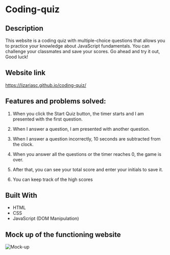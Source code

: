 # Coding-quiz

## Description

This website is a coding quiz with multiple-choice questions that allows you to practice your knowledge about JavaScript fundamentals. You can challenge your classmates and save your scores.
Go ahead and try it out, Good luck!

## Website link

https://lizariasc.github.io/coding-quiz/

## Features and problems solved:

 1. When you click the Start Quiz button, the timer starts and I am presented with the first question. 

 2. When I answer a question, I am presented with another question.

 3. When I answer a question incorrectly, 10 seconds are subtracted from the clock.

 3. When you answer all the questions or the timer reaches 0, the game is over.

 4. After that, you can see your total score and enter your initials to save it.

 6. You can keep track of the high scores

## Built With

 * HTML
 * CSS 
 * JavaScript (DOM Manipulation)

## Mock up of the functioning website
![Mock-up](./assets/mockup.gif) 
